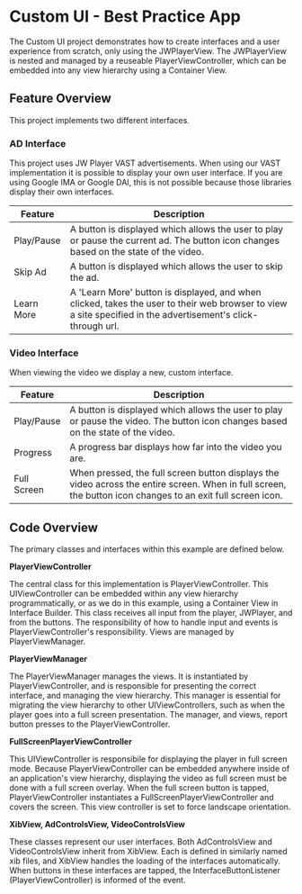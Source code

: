 #  Custom UI - Best Practice App

The Custom UI project demonstrates how to create interfaces and a user experience from scratch, only using the JWPlayerView. The JWPlayerView is nested and managed by a reuseable PlayerViewController, which can be embedded into any view hierarchy using a Container View.

## Feature Overview

This project implements two different interfaces.

### AD Interface

This project uses JW Player VAST advertisements. When using our VAST implementation it is possible to display your own user interface. If you are using Google IMA or Google DAI, this is not possible because those libraries display their own interfaces.

| Feature | Description |
| --- | --- |
| Play/Pause | A button is displayed which allows the user to play or pause the current ad. The button icon changes based on the state of the video. |
| Skip Ad | A button is displayed which allows the user to skip the ad. |
| Learn More | A 'Learn More' button is displayed, and when clicked, takes the user to their web browser to view a site specified in the  advertisement's click-through url. |

### Video Interface

When viewing the video we display a new, custom interface.

| Feature | Description |
| --- | --- |
| Play/Pause | A button is displayed which allows the user to play or pause the video. The button icon changes based on the state of the video. |
| Progress | A progress bar displays how far into the video you are. |
| Full Screen | When pressed, the full screen button displays the video across the entire screen. When in full screen, the button icon changes to an exit full screen icon. |

## Code Overview

The primary classes and interfaces within this example are defined below.

**PlayerViewController**

The central class for this implementation is PlayerViewController. This UIViewController can be embedded within any view hierarchy programmatically, or as we do in this example, using a Container View in Interface Builder. This class receives all input from the player, JWPlayer, and from the buttons. The responsibility of how to handle input and events is PlayerViewController's responsibility. Views are managed by PlayerViewManager.

**PlayerViewManager**

The PlayerViewManager manages the views. It is instantiated by PlayerViewController, and is responsible for presenting the correct interface, and managing the view hierarchy. This manager is essential for migrating the view hierarchy to other UIViewControllers, such as when the player goes into a full screen presentation. The manager, and views, report button presses to the PlayerViewController.

**FullScreenPlayerViewController**

This UIViewController is responsibile for displaying the player in full screen mode. Because PlayerViewController can be embedded anywhere inside of an application's view hierarchy, displaying the video as full screen must be done with a full screen overlay. When the full screen button is tapped, PlayerViewController instantiates a FullScreenPlayerViewController and covers the screen. This view controller is set to force landscape orientation.

**XibView, AdControlsView, VideoControlsView**

These classes represent our user interfaces. Both AdControlsView and VideoControlsView inherit from XibView. Each is defined in similarly named xib files, and XibView handles the loading of the interfaces automatically. When buttons in these interfaces are tapped, the InterfaceButtonListener (PlayerViewController) is informed of the event.
